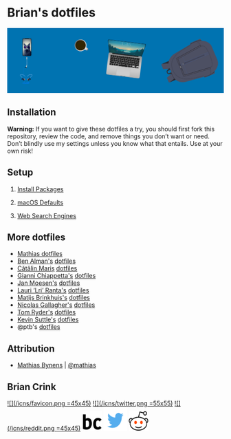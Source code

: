 # Brian's dotfiles

![](/icns/banner.png)

## Installation

**Warning:** If you want to give these dotfiles a try, you should first fork
this repository, review the code, and remove things you don’t want or need.
Don’t blindly use my settings unless you know what that entails. Use at your own
risk!

## Setup

1. [Install Packages]()

2. [macOS Defaults]()

3. [Web Search Engines](/search_engine/readme.md)

## More dotfiles

- [Mathias dotfiles](https://github.com/mathiasbynens/dotfiles/)
- [Ben Alman's](http://benalman.com/)
  [dotfiles](https://github.com/cowboy/dotfiles)
- [Cătălin Mariș](https://github.com/alrra)
  [dotfiles](https://github.com/alrra/dotfiles)
- [Gianni Chiappetta's](https://butt.zone/)
  [dotfiles](https://github.com/gf3/dotfiles)
- [Jan Moesen's](http://jan.moesen.nu/)
  [dotfiles](https://gist.github.com/1156154)
- [Lauri ‘Lri’ Ranta's](http://lri.me/)
  [dotfiles](http://osxnotes.net/defaults.html)
- [Matijs Brinkhuis's](https://matijs.brinkhu.is/)
  [dotfiles](https://github.com/matijs/dotfiles)
- [Nicolas Gallagher's](http://nicolasgallagher.com/)
  [dotfiles](https://github.com/necolas/dotfiles)
- [Tom Ryder's](https://sanctum.geek.nz/)
  [dotfiles](https://sanctum.geek.nz/cgit/dotfiles.git/about)
- [Kevin Suttle's](http://kevinsuttle.com/)
  [dotfiles](https://github.com/kevinSuttle/dotfiles)
- @ptb's [dotfiles](https://github.com/ptb/mac-setup)

## Attribution

- [Mathias Bynens](https://mathiasbynens.be/) |
  [@mathias](http://twitter.com/mathias)

## Brian Crink

[![](/icns/favicon.png =45x45)](https://briancrink.com)
[![](/icns/twitter.png =55x55)](https://twitter.com/briancrink)
[![](/icns/reddit.png =45x45)](https://reddit.com/user/NeonSpaceCandy)
[<img src="/icns/favicon.png" width="45" height="45">](https://briancrink.com)
[<img src="/icns/twitter.png" width="55" height="55">](https://twitter.com/briancrink)
[<img src="/icns/reddit.png" width="45" height="45">](https://reddit.com/user/NeonSpaceCandy)
